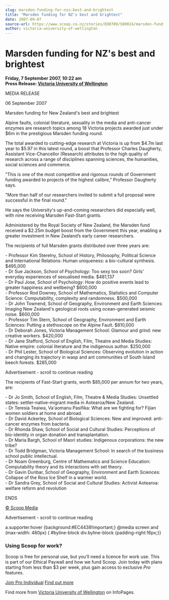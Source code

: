 ```yaml
---
slug: marsden-funding-for-nzs-best-and-brightest
title: "Marsden funding for NZ's best and brightest"
date: 2007-09-07
source-url: https://www.scoop.co.nz/stories/ED0709/S00024/marsden-funding-for-nzs-best-and-brightest.htm
author: victoria-university-of-wellington
---
```

Marsden funding for NZ's best and brightest
===========================================

**Friday, 7 September 2007, 10:22 am**  
**Press Release: [Victoria University of Wellington](https://info.scoop.co.nz/Victoria_University_of_Wellington)**

MEDIA RELEASE

  
06 September 2007

  
Marsden funding for New Zealand's best and brightest

Alpine faults, colonial literature, sexuality in the media and anti-cancer enzymes are research topics among 18 Victoria projects awarded just under $6m in the prestigious Marsden funding round.

The total awarded to cutting-edge research at Victoria is up from $4.7m last year to $5.97 in this latest round, a boost that Professor Charles Daugherty, Assistant Vice-Chancellor (Research) attributes to the high quality of research across a range of disciplines spanning sciences, the humanities, social sciences and commerce.

"This is one of the most competitive and rigorous rounds of Government funding awarded to projects of the highest calibre," Professor Daugherty says.

"More than half of our researchers invited to submit a full proposal were successful in the final round."

He says the University's up-and-coming researchers did especially well, with nine receiving Marsden Fast-Start grants.

Administered by the Royal Society of New Zealand, the Marsden fund received a $2.25m budget boost from the Government this year, enabling a greater investment in New Zealand’s early career researchers.

The recipients of full Marsden grants distributed over three years are:

\- Professor Kim Sterelny, School of History, Philosophy, Political Science and International Relations: Human uniqueness: a bio-cultural synthesis. $495,000  
\- Dr Sue Jackson, School of Psychology: Too sexy too soon? Girls' everyday experiences of sexualised media. $481,137  
\- Dr Paul Jose, School of Psychology: How do positive events lead to greater happiness and wellbeing? $600,000  
\- Professor Rod Downey, School of Mathematics, Statistics and Computer Science: Computability, complexity and randomness. $500,000  
\- Dr John Townend, School of Geography, Environment and Earth Sciences: Imaging New Zealand's geological roots using ocean-generated seismic noise. $600,000  
\- Professor Tim Stern, School of Geography, Environment and Earth Sciences: Putting a stethoscope on the Alpine Fault. $810,000  
\- Dr Deborah Jones, Victoria Management School: Glamour and grind: new creative workers. $420,000  
\- Dr Jane Stafford, School of English, Film, Theatre and Media Studies: Native empire: colonial literature and the indigenous author. $250,000  
\- Dr Phil Lester, School of Biological Sciences: Observing evolution in action and changing its trajectory in wasp and ant communities of South Island beech forests. $285,000

Advertisement - scroll to continue reading





  
The recipients of Fast-Start grants, worth $85,000 per annum for two years, are:

\- Dr Jo Smith, School of English, Film, Theatre & Media Studies: Unsettled states: settler-native-migrant media in Aotearoa/New Zealand.  
\- Dr Teresia Teaiwa, Va'aomanu Pasifika: What are we fighting for? Fijian women soldiers at home and abroad.  
\- Dr David Ackerley, School of Biological Sciences: New and improved: anti-cancer enzymes from bacteria.  
\- Dr Rhonda Shaw, School of Social and Cultural Studies: Perceptions of bio-identity in organ donation and transplantation.  
\- Dr Maria Bargh, School of Maori studies: Indigenous corporations: the new tribe?  
\- Dr Todd Bridgman, Victoria Management School: In search of the business school public intellectual.  
\- Dr Noam Greenburg, Centre of Mathematics and Science Education: Computability theory and its interactions with set theory.  
\- Dr Gavin Dunbar, School of Geography, Environment and Earth Sciences: Collapse of the Ross Ice Shelf in a warmer world.  
\- Dr Sandra Grey, School of Social and Cultural Studies: Activist Aotearoa: welfare reform and revolution

  
ENDS

[© Scoop Media](http://www.scoop.co.nz/about/terms.html)  

Advertisement - scroll to continue reading



a.supporter:hover {background:#EC4438!important;} @media screen and (max-width: 480px) { #byline-block div.byline-block {padding-right:16px;}}

### Using Scoop for work?

Scoop is free for personal use, but you’ll need a licence for work use. This is part of our Ethical Paywall and how we fund Scoop. Join today with plans starting from less than $3 per week, plus gain access to exclusive _Pro_ features.  
  
[Join Pro Individual](https://pro.scoop.co.nz/Individual/?from=ProIn24) [Find out more](https://pro.scoop.co.nz/using-scoop-for-work/?from=ProIn24)

Find more from [Victoria University of Wellington](https://info.scoop.co.nz/Victoria_University_of_Wellington) on InfoPages.